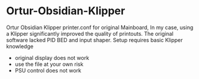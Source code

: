 # Ortur-Obsidian-Klipper
Ortur Obsidian Klipper printer.conf for original Mainboard, In my case, using a Klipper significantly improved the quality of printouts. 
The original software lacked PID BED and input shaper. Setup requires basic Klipper knowledge
- original display does not work
- use the file at your own risk
- PSU control does not work

